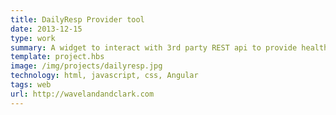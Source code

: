 ```yaml
---
title: DailyResp Provider tool 
date: 2013-12-15
type: work
summary: A widget to interact with 3rd party REST api to provide health care provider data. 
template: project.hbs
image: /img/projects/dailyresp.jpg
technology: html, javascript, css, Angular 
tags: web
url: http://wavelandandclark.com
---
```



